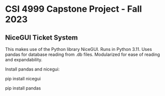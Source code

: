 # CSI 4999 Capstone Project - Fall 2023

## NiceGUI Ticket System

This makes use of the Python library NiceGUI. Runs in Python 3.11.
Uses pandas for database reading from .db files.
Modularized for ease of reading and expandability.

Install pandas and nicegui:

pip install nicegui

pip install pandas







